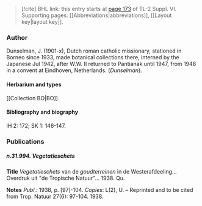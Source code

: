 > [!cite] BHL link: this entry starts at [page 173](https://www.biodiversitylibrary.org/item/103835#page/183/mode/1up) of TL-2 Suppl. VI.
> Supporting pages: [[Abbreviations|abbreviations]], [[Layout key|layout key]].

### Author

Dunselman, J. (1901-x), Dutch roman catholic missionary, stationed in Borneo since 1933, made botanical collections there, interned by the Japanese Jul 1942, after W.W. II returned to Pantianak until 1947, from 1948 in a convent at Eindhoven, Netherlands. (*Dunselman*).

#### Herbarium and types

[[Collection BO|BO]].

#### Bibliography and biography

IH 2: 172; SK 1: 146-147.

### Publications

##### n.31.994. Vegetatieschets

**Title**
*Vegetatieschets* van de *goudterreinen* in de Westerafdeeling... Overdruk uit "de Tropische Natuur"... 1938. Qu.

**Notes**
*Publ*.: 1938, p. \[97\]-104. *Copies*: L(2), U. – Reprinted and to be cited from Trop. Natuur 27(6): 97-104. 1938.

